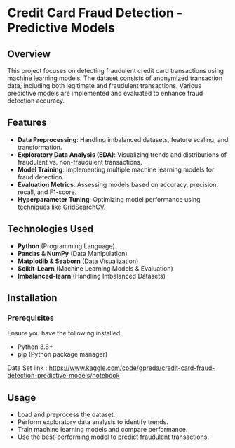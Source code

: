 # Credit Card Fraud Detection - Predictive Models

## Overview
This project focuses on detecting fraudulent credit card transactions using machine learning models. The dataset consists of anonymized transaction data, including both legitimate and fraudulent transactions. Various predictive models are implemented and evaluated to enhance fraud detection accuracy.

## Features
- **Data Preprocessing**: Handling imbalanced datasets, feature scaling, and transformation.
- **Exploratory Data Analysis (EDA)**: Visualizing trends and distributions of fraudulent vs. non-fraudulent transactions.
- **Model Training**: Implementing multiple machine learning models for fraud detection.
- **Evaluation Metrics**: Assessing models based on accuracy, precision, recall, and F1-score.
- **Hyperparameter Tuning**: Optimizing model performance using techniques like GridSearchCV.

## Technologies Used
- **Python** (Programming Language)
- **Pandas & NumPy** (Data Manipulation)
- **Matplotlib & Seaborn** (Data Visualization)
- **Scikit-Learn** (Machine Learning Models & Evaluation)
- **Imbalanced-learn** (Handling Imbalanced Datasets)

## Installation
### Prerequisites
Ensure you have the following installed:
- Python 3.8+
- pip (Python package manager)

Data Set link : https://www.kaggle.com/code/gpreda/credit-card-fraud-detection-predictive-models/notebook

## Usage
- Load and preprocess the dataset.
- Perform exploratory data analysis to identify trends.
- Train machine learning models and compare performance.
- Use the best-performing model to predict fraudulent transactions.
